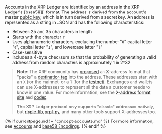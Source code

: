 Accounts in the XRP Ledger are identified by an address in the XRP Ledger's [base58][] format. The address is derived from the account's master [public key](https://en.wikipedia.org/wiki/Public-key_cryptography), which is in turn derived from a secret key. An address is represented as a string in JSON and has the following characteristics:

* Between 25 and 35 characters in length
* Starts with the character `r`
* Uses alphanumeric characters, excluding the number "`0`" capital letter "`O`", capital letter "`I`", and lowercase letter "`l`"
* Case-sensitive
* Includes a 4-byte checksum so that the probability of generating a valid address from random characters is approximately 1 in 2^32

> **Note:** The XRP community has [proposed](https://github.com/xrp-community/standards-drafts/issues/6) an **X**-address format that "packs" a [destination tag](source-and-destination-tags.html) into the address. These addresses start with an `X` (for the mainnet) or a `T` (for the [testnet](parallel-networks.html)). Exchanges and wallets can use X-addresses to represent all the data a customer needs to know in one value. For more information, see the [X-address format site](https://xrpaddress.info/) and [codec](https://github.com/xrp-community/xrpl-tagged-address-codec).
>
> The XRP Ledger protocol only supports "classic" addresses natively, but [ripple-lib](rippleapi-reference.html), [xrpl-py](https://github.com/XRPLF/xrpl-py), and many other tools support X-addresses too.

{% if currentpage.md != "concept-accounts.md" %}
For more information, see [Accounts](accounts.html) and [base58 Encodings](base58-encodings.html).
{% endif %}
